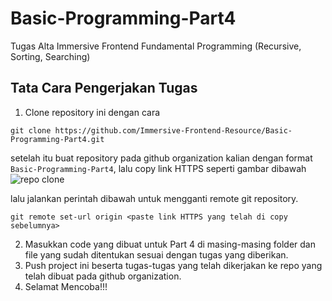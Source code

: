 # Basic-Programming-Part4

Tugas Alta Immersive Frontend Fundamental Programming (Recursive, Sorting, Searching)

## Tata Cara Pengerjakan Tugas

1. Clone repository ini dengan cara

```
git clone https://github.com/Immersive-Frontend-Resource/Basic-Programming-Part4.git
```

setelah itu buat repository pada github organization kalian dengan format `Basic-Programming-Part4`, lalu copy link HTTPS seperti gambar dibawah
![repo clone](https://res.cloudinary.com/hypeotesa/image/upload/v1645518258/screenshot_hn6mmu.png)

lalu jalankan perintah dibawah untuk mengganti remote git repository.

```
git remote set-url origin <paste link HTTPS yang telah di copy sebelumnya>
```

2. Masukkan code yang dibuat untuk Part 4 di masing-masing folder dan file yang sudah ditentukan sesuai dengan tugas yang diberikan.
3. Push project ini beserta tugas-tugas yang telah dikerjakan ke repo yang telah dibuat pada github organization.
4. Selamat Mencoba!!!
